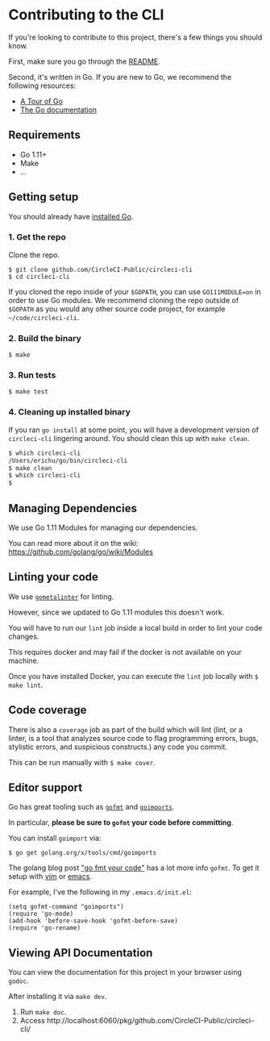 # Contributing to the CLI

If you're looking to contribute to this project, there's a few things you should know.

First, make sure you go through the [README](README.md).

Second, it's written in Go. If you are new to Go, we recommend the following resources:

* [A Tour of Go](https://tour.golang.org/welcome/1)
* [The Go documentation](https://golang.org/doc/)

## Requirements

* Go 1.11+
* Make
* ...

## Getting setup

You should already have [installed Go](https://golang.org/doc/install).

### 1. Get the repo

Clone the repo.

```
$ git clone github.com/CircleCI-Public/circleci-cli
$ cd circleci-cli
```

If you cloned the repo inside of your `$GOPATH`, you can use `GO111MODULE=on` in order to use Go modules. We recommend cloning the repo outside of `$GOPATH` as you would any other source code project, for example `~/code/circleci-cli`.

### 2. Build the binary

```
$ make
```

### 3. Run tests

```
$ make test
```

### 4. Cleaning up installed binary

If you ran `go install` at some point, you will have a development version of `circleci-cli` lingering around.  You should clean this up with `make clean`.

```bash
$ which circleci-cli
/Users/erichu/go/bin/circleci-cli
$ make clean
$ which circleci-cli
$
```

## Managing Dependencies

We use Go 1.11 Modules for managing our dependencies.

You can read more about it on the wiki:
https://github.com/golang/go/wiki/Modules

## Linting your code

We use [`gometalinter`](github.com/alecthomas/gometalinter) for linting.

However, since we updated to Go 1.11 modules this doesn't work.

You will have to run our `lint` job inside a local build in order to lint your code changes.

This requires docker and may fail if the docker is not available on your machine.

Once you have installed Docker, you can execute the `lint` job locally with `$ make lint`.

## Code coverage

There is also a `coverage` job as part of the build which will lint (lint, or a linter, is a tool that analyzes source code to flag programming errors, bugs, stylistic errors, and suspicious constructs.) any code you commit.

This can be run manually with `$ make cover`.

## Editor support

Go has great tooling such as [`gofmt`](https://golang.org/cmd/gofmt/) and [`goimports`](https://godoc.org/golang.org/x/tools/cmd/goimports).

In particular, **please be sure to `gofmt` your code before committing**.

You can install `goimport` via:

```
$ go get golang.org/x/tools/cmd/goimports
```

The golang blog post ["go fmt your code"](https://blog.golang.org/go-fmt-your-code) has a lot more info `gofmt`. To get it setup with [vim](https://github.com/fatih/vim-go) or [emacs](https://github.com/dominikh/go-mode.el).

For example, I've the following in my `.emacs.d/init.el`:

```
(setq gofmt-command "goimports")
(require 'go-mode)
(add-hook 'before-save-hook 'gofmt-before-save)
(require 'go-rename)
```

## Viewing API Documentation

You can view the documentation for this project in your browser using `godoc`.

After installing it via `make dev`.

1. Run `make doc`.
2. Access http://localhost:6060/pkg/github.com/CircleCI-Public/circleci-cli/
